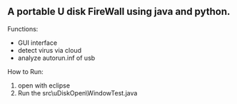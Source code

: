 ## A portable U disk FireWall using java and python.


Functions:
+ GUI interface
+ detect virus via cloud
+ analyze autorun.inf of usb

How to Run:
1. open with eclipse
2. Run the src\uDiskOpen\WindowTest.java


